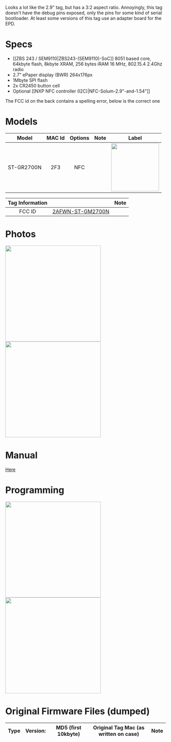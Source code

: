 Looks a lot like the 2.9" tag, but has a 3:2 aspect ratio. Annoyingly, this tag doesn't have the debug pins exposed, only the pins for some kind of serial bootloader. At least some versions of this tag use an adapter board for the EPD.

# Specs #
* [[ZBS 243 / SEM9110|ZBS243-(SEM9110)-SoC]] 8051 based core, 64kbyte flash, 8kbyte XRAM, 256 bytes iRAM 16 MHz, 802.15.4 2.4Ghz radio
* 2.7” ePaper display (BWR) 264x176px
* 1Mbyte SPI flash
* 2x CR2450 button cell
* Optional [[NXP NFC controller (I2C)|NFC-Solum-2.9"-and-1.54"]]

The FCC id on the back contains a spelling error, below is the correct one

# Models # 
Model | MAC Id | Options | Note | Label
:-------------------------:|:------:|:-----------------------:|:-------------------------:|:---------------------:
ST-GR2700N | 2F3 | NFC | | <img width="150" src="https://github.com/jjwbruijn/OpenEPaperLink/assets/2544995/7a04d6fe-1e2d-4aab-beab-6460031242ae">



 Tag Information                     |       | Note
:-------------------------:|:-------------------------:|:-------------------------:
FCC ID | [2AFWN-ST-GM2700N](https://fccid.io/2AFWN-ST-GM2700N)

# Photos #


<a href="https://github.com/jjwbruijn/OpenEPaperLink/assets/2544995/fc1df96c-5dd3-48b5-b09a-448bd44f628f"><img height="300" src="https://github.com/jjwbruijn/OpenEPaperLink/assets/2544995/fc1df96c-5dd3-48b5-b09a-448bd44f628f"></a>
<a href="https://github.com/jjwbruijn/OpenEPaperLink/assets/2544995/c1b43ad9-743a-4694-adb9-81dfd1a3d9c1"><img height="300" src="https://github.com/jjwbruijn/OpenEPaperLink/assets/2544995/c1b43ad9-743a-4694-adb9-81dfd1a3d9c1"></a>



# Manual #
[Here](https://fccid.io/2AFWN-ST-GM2700N/Users-Manual/User-Manual-20170101-v1-User-Manual-2AFWN-ST-GM2700N-3597580)

# Programming #
<a href="https://github.com/jjwbruijn/OpenEPaperLink/assets/2544995/852e04f8-e854-499b-8dbf-197714d9e442"><img height="300" src="https://github.com/jjwbruijn/OpenEPaperLink/assets/2544995/852e04f8-e854-499b-8dbf-197714d9e442"></a>
<a href="https://github.com/jjwbruijn/OpenEPaperLink/assets/2544995/08c67e2d-08c7-4406-b5a7-21bc6b1d18d5"><img height="300" src="https://github.com/jjwbruijn/OpenEPaperLink/assets/2544995/08c67e2d-08c7-4406-b5a7-21bc6b1d18d5"></a>




# Original Firmware Files (dumped) #
Type | Version:     | MD5 (first 10kbyte) | Original Tag Mac (as written on case)| Note
:------------------:|:----------:|:-------------:|:--------------:|:---------------:

